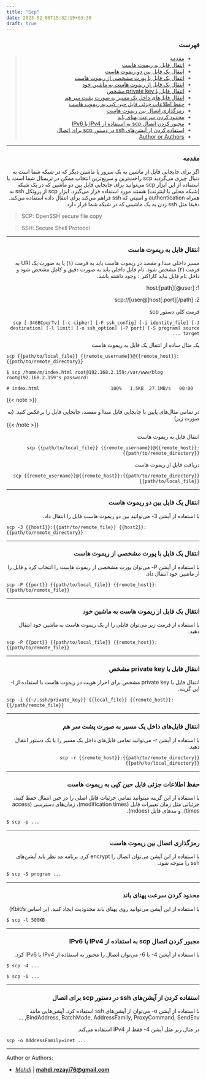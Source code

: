 ```yaml
---
title: "Scp"
date: 2023-02-06T15:32:19+03:30
draft: true
---
```


<div dir='rtl'>

### فهرست

> - [مقدمه](#مقدمه)
> - [انتقال فایل به ریموت هاست](#انتقال-فایل-به-ریموت-هاست)
> - [انتقال یک فایل بین دو ریموت هاست](#انتقال-یک-فایل-بین-دو-ریموت-هاست)
> - [انتقال یک فایل با پورت مشخصی از ریموت هاست](#انتقال-یک-فایل-با-پورت-مشخصی-از-ریموت-هاست)
> - [انتقال یک فایل از ریموت هاست به ماشین خود](#انتقال-یک-فایل-از-ریموت-هاست-به-ماشین-خود)
> - [انتقال فایل با private key مشخص](#انتقال-فایل-با-private-key-مشخص)
> - [انتقال فایل‌های داخل یک مسیر به صورت پشت سر هم](#انتقال-فایلهای-داخل-یک-مسیر-به-صورت-پشت-سر-هم)
> - [حفظ اطلاعات جزئی فایل حین کپی به ریموت هاست](#اطلاعات-جزئی-فایل-حین-کپی-به-ریموت-هاست)
> - [رمزگذاری اتصال بین ریموت هاست](#رمزگذاری-اتصال-بین-ریموت-هاست)
> - [محدود کردن سرعت پهنای باند](#محدود-کردن-سرعت-پهنای-باند)
> - [مجبور کردن اتصال scp به استفاده از IPv4 یا IPv6](#مجبور-کردن-اتصال-scp-به-استفاده-از-ipv4-یا-ipv6)
> - [استفاده کردن از آپشن‌های ssh در دستور scp برای اتصال](#استفاده-کردن-از-آپشنهای-ssh-در-دستور-scp-برای-اتصال)
> - [Author or Authors](#author-or-authors)
</div>



---
<div dir='rtl'>

### مقدمه
اگر برای جابجایی فایل از ماشین به یک سرور یا ماشین دیگر که در شبکه شما است به دنبال چیزی می‌گردید scp راحت‌ترین و سریع‌ترین انتخاب ممکن در تریمنال شما است. با استفاده از این ابزار scp می‌توانید برای جابجایی فایل بین دو ماشین‌ که در یک شبکه (شبکه محلی یا اینترنت) هستند مورد استفاده قرار می‌گیرد.
ابزار scp از پروتکل ssh به همراه authentication و امنیتی که ssh فراهم می‌کند برای انتقال داده استفاده می‌کند. دقیقا مثل ssh زدن به یک ماشینی که در شبکه شما قرار دارد.
</div>

> SCP: OpenSSH secure file copy

> SSH: Secure Shell Protocol
---
<div dir='rtl'>

### انتقال فایل به ریموت هاست

مسیر داخلی مبدا و مقصد در ریموت هاست باید به فرمت (۱) یا به صورت یک URI به فرمت (۲) مشخص شود. نام فایل‌ داخلی باید به صورت دقیق و کامل مشخص شود و داخل نام فایل نباید کاراکتر ```:``` وجود داشته باشد.

1: [user@]host:[path]

2: scp://[user@]host[:port][/path]


فرمت کلی دستور scp

```
scp [-346BCpqrTv] [-c cipher] [-F ssh_config] [-i identity_file] [-J destination] [-l limit] [-o ssh_option] [-P port] [-S program] source ... target
```

یک مثال ساده از انتقال یک فایل به ریموت هاست

</div>

```
scp {{path/to/local_file}} {{remote_username}}@{{remote_host}}:{{path/to/remote_directory}}

$ scp /home/m/index.html root@192.168.2.159:/var/www/blog
root@192.168.2.159's password:

# index.html                          100%   1.5KB  27.1MB/s   00:00
```


{{< note >}}
<div dir='rtl'>
در تمامی مثال‌های پایین با جابجایی فایل مبدا و مقصد، جابجایی فایل را برعکس کنید. (به صورت زیر)
</div>
{{< /note >}}

<div dir='rtl'>

انتقال فایل به ریموت هاست


```
scp {{path/to/local_file}} {{remote_username}}@{{remote_host}}:{{path/to/remote_directory}}
```

دریافت فایل از ریموت هاست


```
scp {{remote_username}}@{{remote_host}}:{{path/to/remote_directory}} {{path/to/local_file}}
```

</div>


---
<div dir='rtl'>

### انتقال یک فایل بین دو ریموت هاست 

با استفاده از آپشن  3- می‌توانید بین دو ریموت هاست فایل را انتقال داد.

</div>

```
scp -3 {{host1}}:{{path/to/remote_file}} {{host2}}:{{path/to/remote_directory}}
```
---

<div dir='rtl'>

### انتقال یک فایل با پورت مشخصی از ریموت هاست 

با استفاده از آپشن  P- می‌توان پورت مشخصی از ریموت هاست را انتخاب کرد و فایل را از ماشین خود انتقال داد.

</div>

```
scp -P {{port}} {{path/to/local_file}} {{remote_host}}:{{path/to/remote_file}}
```

---

<div dir='rtl'>

### انتقال یک فایل از ریموت هاست به ماشین خود 

با استفاده از فرمت زیر می‌توان فایلی را از یک ریموت هاست به ماشین خود انتقال دهید.

</div>

```
scp -P {{port}} {{path/to/local_file}} {{remote_host}}:{{path/to/remote_file}}
```

---


<div dir='rtl'>

###  انتقال فایل با private key مشخص

انتقال فایل با private key مشخص برای احراز هویت در ریموت هاست با استفاده از i- این گزینه.

</div>

```
scp -i {{~/.ssh/private_key}} {{local_file}} {{remote_host}}:{{/path/remote_file}}
```

---

<div dir='rtl'>

###  انتقال فایل‌های داخل یک مسیر به صورت پشت سر هم

با استفاده از آپشن r- می‌توانید تمامی فایل‌های داخل یک مسیر را با یک دستور انتقال دهید.

```
scp -r {{remote_host}}:{{path/to/remote_directory}} {{path/to/local_directory}}
```

</div>

---

<div dir='rtl'>

###  حفظ اطلاعات جزئی فایل حین کپی به ریموت هاست

با استفاده از این گزینه میتوانید تمامی جزئیات فایل اصلی را در حین انتقال حفظ کنید. جزئیاتی مثل زمان تغییرات فایل (modification times)، زمان‌های دسترسی (access times)، و مدهای فایل (mdoes).

</div>

```
$ scp -p ...
```
---

<div dir='rtl'>

###  رمزگذاری اتصال بین ریموت هاست

با استفاده از این آپشن می‌توان اتصال را encrypt کرد. برنامه مد نظر باید آپشن‌های ssh را متوجه شود.

</div>

```
$ scp -S program ...
```

---

<div dir='rtl'>

###  محدود کردن سرعت پهنای باند

با استفاده از این آپشن می‌توانید روی پهنای باند محدودیت ایجاد کنید. (بر اساس Kbit/s)

</div>

```
$ scp -l 500KB
```

---

<div dir='rtl'>

###  مجبور کردن اتصال scp به استفاده از IPv4 یا IPv6

با استفاده از آپشن 4- یا 6- می‌توان اتصال را مجبور به استفاده از IPv4 یا IPv6 کرد.

</div>

```
$ scp -4 ...

$ scp -6 ...
```

---

<div dir='rtl'>

### استفاده کردن از آپشن‌های ssh در دستور scp برای اتصال

با استفاده از آپشن o- می‌توان از آپشن‌های ssh استفاده کرد. آپشن‌هایی مانند BindAddress, BatchMode, AddressFamily, ProxyCommand, SendEnv, ...

در مثال زیر مثل آپشن 4- فقط از IPv4 استفاده می‌کند.
</div>

```
scp -o AddressFamily=inet ...
```

---




Author or Authors:

- *[Mehdi](https://github.com/mahdimmr)* | **<mahdi.rezayi76@gmail.com>**

